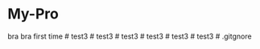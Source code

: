 # My-Pro
bra bra first time
#   t e s t 3  
 #   t e s t 3  
 #   t e s t 3  
 #   t e s t 3  
 #   t e s t 3  
 #   t e s t 3  
 #   . g i t g n o r e  
 